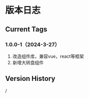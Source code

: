 # 版本日志

## Current Tags

### 1.0.0-1（2024-3-27）

1. 改造组件库，兼容vue，react等框架
2. 新增大转盘组件

## Version History

/
